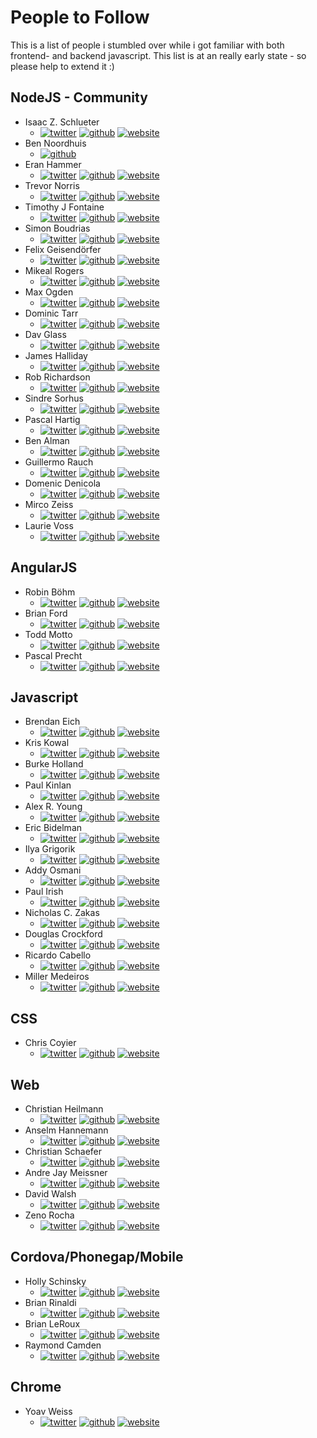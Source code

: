 # People to Follow
This is a list of people i stumbled over while i got familiar with both frontend- and backend javascript.
This list is at an really early state - so please help to extend it :)

## NodeJS - Community
* Isaac Z. Schlueter
    * [![twitter](twitter.png)](https://twitter.com/izs) [![github](github.png)](https://github.com/isaacs) [![website](website.png)](http://blog.izs.me/)
* Ben Noordhuis
    * [![github](github.png)](https://github.com/bnoordhuis)
* Eran Hammer
    * [![twitter](twitter.png)](https://twitter.com/eranhammer) [![github](github.png)](https://github.com/hueniverse) [![website](website.png)](http://hueniverse.com/)
* Trevor Norris
    * [![twitter](twitter.png)](https://twitter.com/trevnorris) [![github](github.png)](https://github.com/trevnorris) [![website](website.png)](http://blog.trevnorris.com/)
* Timothy J Fontaine
    * [![twitter](twitter.png)](https://twitter.com/tjfontaine) [![github](github.png)](https://github.com/tjfontaine) [![website](website.png)](http://atxconsulting.com/)
* Simon Boudrias
    * [![twitter](twitter.png)](https://twitter.com/Vaxilart) [![github](github.png)](https://github.com/SBoudrias) [![website](website.png)](http://simonboudrias.com/)
* Felix Geisendörfer
    * [![twitter](twitter.png)](https://twitter.com/felixge) [![github](github.png)](https://github.com/felixge) [![website](website.png)](http://felixge.de/)
* Mikeal Rogers
    * [![twitter](twitter.png)](https://twitter.com/mikeal) [![github](github.png)](https://github.com/mikeal) [![website](website.png)](http://www.futurealoof.com/)
* Max Ogden
    * [![twitter](twitter.png)](https://twitter.com/maxogden) [![github](github.png)](https://github.com/maxogden) [![website](website.png)](http://maxogden.com/)
* Dominic Tarr
    * [![twitter](twitter.png)](https://twitter.com/dominictarr) [![github](github.png)](https://github.com/dominictarr) [![website](website.png)](http://dominictarr.com/)
* Dav Glass
    * [![twitter](twitter.png)](https://twitter.com/davglass) [![github](github.png)](https://github.com/davglass) [![website](website.png)](http://davglass.com/)
* James Halliday
    * [![twitter](twitter.png)](https://twitter.com/substack) [![github](github.png)](https://github.com/substack) [![website](website.png)](http://substack.net/)
* Rob Richardson
    * [![twitter](twitter.png)](https://twitter.com/rob_rich) [![github](github.png)](https://github.com/robrich) [![website](website.png)](http://robrich.org/)
* Sindre Sorhus
    * [![twitter](twitter.png)](https://twitter.com/sindresorhus) [![github](github.png)](https://github.com/sindresorhus) [![website](website.png)](http://sindresorhus.com/)
* Pascal Hartig
    * [![twitter](twitter.png)](https://twitter.com/passy) [![github](github.png)](https://github.com/passy) [![website](website.png)](http://passy.me/)
* Ben Alman
    * [![twitter](twitter.png)](https://twitter.com/cowboy) [![github](github.png)](https://github.com/cowboy) [![website](website.png)](http://benalman.com)
* Guillermo Rauch
    * [![twitter](twitter.png)](https://twitter.com/rauchg) [![github](github.png)](https://github.com/guille) [![website](website.png)](http://www.devthought.com/)
* Domenic Denicola
    * [![twitter](twitter.png)](https://twitter.com/domenic) [![github](github.png)](https://github.com/domenic) [![website](website.png)](http://domenicdenicola.com/)
* Mirco Zeiss
    * [![twitter](twitter.png)](https://twitter.com/zemirco) [![github](github.png)](https://github.com/zemirco) [![website](website.png)](http://www.mircozeiss.com/)
* Laurie Voss
    * [![twitter](twitter.png)](https://twitter.com/seldo) [![github](github.png)](https://github.com/seldo) [![website](website.png)](http://seldo.com/)

## AngularJS

* Robin Böhm
    * [![twitter](twitter.png)](https://twitter.com/roobijn) [![github](github.png)](https://github.com/robinboehm) [![website](website.png)](http://angularjs.de/)
* Brian Ford
    * [![twitter](twitter.png)](https://twitter.com/briantford) [![github](github.png)](https://github.com/btford) [![website](website.png)](http://briantford.com/)
* Todd Motto
    * [![twitter](twitter.png)](https://twitter.com/toddmotto) [![github](github.png)](https://github.com/toddmotto) [![website](website.png)](http://toddmotto.com/)
* Pascal Precht
    * [![twitter](twitter.png)](https://twitter.com/PascalPrecht) [![github](github.png)](https://github.com/PascalPrecht) [![website](website.png)](http://pascalprecht.github.io/)



## Javascript
* Brendan Eich
    * [![twitter](twitter.png)](https://twitter.com/BrendanEich) [![github](github.png)](https://github.com/BrendanEich) [![website](website.png)](https://brendaneich.com/)
* Kris Kowal
    * [![twitter](twitter.png)](https://twitter.com/kriskowal) [![github](github.png)](https://github.com/kriskowal) [![website](website.png)](http://about.me/kriskowal)
* Burke Holland
    * [![twitter](twitter.png)](https://twitter.com/burkeholland) [![github](github.png)](https://github.com/burkeholland) [![website](website.png)](http://a.shinynew.me/)
* Paul Kinlan
    * [![twitter](twitter.png)](https://twitter.com/Paul_Kinlan) [![github](github.png)](https://github.com/PaulKinlan) [![website](website.png)](http://paul.kinlan.me)
* Alex R. Young
    * [![twitter](twitter.png)](https://twitter.com/alex_young) [![github](github.png)](https://github.com/alexyoung) [![website](website.png)](http://alexyoung.org/)
* Eric Bidelman
    * [![twitter](twitter.png)](https://twitter.com/alex_young) [![github](github.png)](https://github.com/ebidel) [![website](website.png)](http://ericbidelman.com/)
* Ilya Grigorik
    * [![twitter](twitter.png)](https://twitter.com/igrigorik) [![github](github.png)](https://github.com/igrigorik) [![website](website.png)](http://igvita.com/)
* Addy Osmani
    * [![twitter](twitter.png)](https://twitter.com/addyosmani) [![github](github.png)](https://github.com/addyosmani) [![website](website.png)](http://addyosmani.com/)
* Paul Irish
    * [![twitter](twitter.png)](https://twitter.com/paul_irish) [![github](github.png)](https://github.com/paulirish) [![website](website.png)](http://paulirish.com/)
* Nicholas C. Zakas
    * [![twitter](twitter.png)](https://twitter.com/slicknet) [![github](github.png)](https://github.com/nzakas) [![website](website.png)](http://www.nczonline.net/)
* Douglas Crockford
    * [![twitter](twitter.png)](https://twitter.com/CrockfordFacts) [![github](github.png)](https://github.com/douglascrockford) [![website](website.png)](http://www.crockford.com/)
* Ricardo Cabello
    * [![twitter](twitter.png)](https://twitter.com/mrdoob) [![github](github.png)](https://github.com/mrdoob) [![website](website.png)](http://mrdoob.com/)
* Miller Medeiros
    * [![twitter](twitter.png)](https://github.com/millermedeiros) [![github](github.png)](https://github.com/millermedeiros) [![website](website.png)](http://www.millermedeiros.com/)

## CSS
* Chris Coyier
    * [![twitter](twitter.png)](https://twitter.com/chriscoyier) [![github](github.png)](https://github.com/chriscoyier/) [![website](website.png)](http://chriscoyier.net/)

## Web

* Christian Heilmann
    * [![twitter](twitter.png)](https://twitter.com/codepo8) [![github](github.png)](https://github.com/codepo8) [![website](website.png)](http://christianheilmann.com/)
* Anselm Hannemann
    * [![twitter](twitter.png)](https://twitter.com/helloanselm) [![github](github.png)](https://github.com/anselmh/) [![website](website.png)](http://helloanselm.com/)
* Christian Schaefer
    * [![twitter](twitter.png)](https://twitter.com/derSchepp) [![github](github.png)](https://github.com/Schepp) [![website](website.png)](http://workingdraft.de/)
* Andre Jay Meissner
    * [![twitter](twitter.png)](https://twitter.com/klick_ass) [![github](github.png)](https://github.com/klickass) [![website](website.png)](http://klick-ass.com/)
* David Walsh
    * [![twitter](twitter.png)](https://twitter.com/davidwalshblog) [![github](github.png)](https://github.com/darkwing) [![website](website.png)](http://davidwalsh.name/)
* Zeno Rocha
    * [![twitter](twitter.png)](https://twitter.com/zenorocha) [![github](github.png)](https://github.com/zenorocha) [![website](website.png)](http://zenorocha.com/)

## Cordova/Phonegap/Mobile
* Holly Schinsky
    * [![twitter](twitter.png)](https://twitter.com/devgirlFL) [![github](github.png)](https://github.com/hollyschinsky) [![website](website.png)](http://devgirl.org/)
* Brian Rinaldi
    * [![twitter](twitter.png)](https://twitter.com/remotesynth) [![github](github.png)](https://github.com/remotesynth) [![website](website.png)](http://modernweb.com/)
* Brian LeRoux
    * [![twitter](twitter.png)](https://twitter.com/brianleroux) [![github](github.png)](https://github.com/brianleroux) [![website](website.png)](http://brian.io/)
* Raymond Camden
    * [![twitter](twitter.png)](https://twitter.com/raymondcamden) [![github](github.png)](https://github.com/cfjedimaster) [![website](website.png)](http://www.raymondcamden.com/)

## Chrome
* Yoav Weiss
    * [![twitter](twitter.png)](https://twitter.com/yoavweiss) [![github](github.png)](https://github.com/yoavweiss) [![website](website.png)](http://blog.yoav.ws/)
